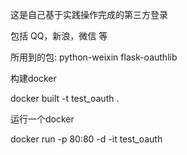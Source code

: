 
这是自己基于实践操作完成的第三方登录

包括 QQ，新浪，微信 等


所用到的包:
python-weixin
flask-oauthlib


构建docker

docker built -t test_oauth .

运行一个docker

docker run -p 80:80 -d -it test_oauth 